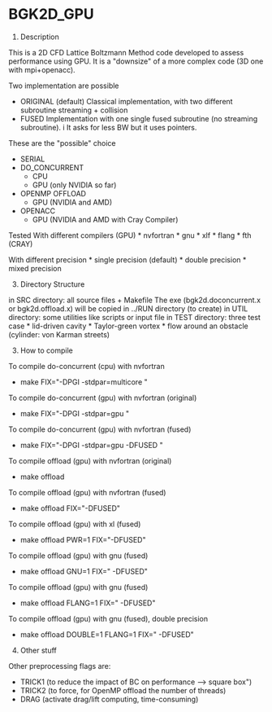 # BGK2D_GPU


1) Description

This is a 2D CFD Lattice Boltzmann Method code developed to assess performance using GPU.  It is a "downsize" of a more complex code (3D one with mpi+openacc). 

Two implementation are possible
  * ORIGINAL (default)
	Classical implementation, with two different subroutine streaming + collision
  * FUSED
	Implementation with one single fused subroutine (no streaming subroutine). i
        It asks for less BW but it uses pointers.

These are the "possible" choice
  * SERIAL
  * DO_CONCURRENT
  	* CPU 
	* GPU (only NVIDIA so far)
  * OPENMP OFFLOAD 
	* GPU (NVIDIA and AMD)
  * OPENACC
   	* GPU (NVIDIA and AMD with Cray Compiler)

Tested With different compilers (GPU)
  	* nvfortran
	* gnu 
	* xlf
	* flang
 	* fth (CRAY)
 

With different precision
	* single precision (default)
	* double precision 
 	* mixed precision

3) Directory Structure

in SRC directory: all source files + Makefile
                  The exe (bgk2d.doconcurrent.x or bgk2d.offload.x) will be copied in ../RUN directory (to create)
in UTIL directory: some utilities like scripts or input file
in TEST directory: three test case
        * lid-driven cavity
        * Taylor-green vortex
        * flow around an obstacle (cylinder: von Karman streets)

3) How to compile
	
To compile do-concurrent (cpu) with nvfortran
* make FIX="-DPGI -stdpar=multicore "

To compile do-concurrent (gpu) with nvfortran (original)
* make FIX="-DPGI -stdpar=gpu "

To compile do-concurrent (gpu) with nvfortran (fused)
* make FIX="-DPGI -stdpar=gpu -DFUSED "

To compile offload (gpu) with nvfortran (original)
*  make offload 

To compile offload (gpu) with nvfortran (fused)
* make offload FIX="-DFUSED" 

To compile offload (gpu) with xl (fused)
* make offload PWR=1 FIX="-DFUSED" 

To compile offload (gpu) with gnu (fused)
* make offload GNU=1 FIX=" -DFUSED" 

To compile offload (gpu) with gnu (fused)
* make offload FLANG=1 FIX=" -DFUSED" 

To compile offload (gpu) with gnu (fused), double precision
* make offload DOUBLE=1 FLANG=1 FIX=" -DFUSED" 


4) Other stuff

Other preprocessing flags are:

* TRICK1 (to reduce the impact of BC on performance --> square box")
* TRICK2 (to force, for OpenMP offload the number of threads)
* DRAG (activate drag/lift computing, time-consuming)


